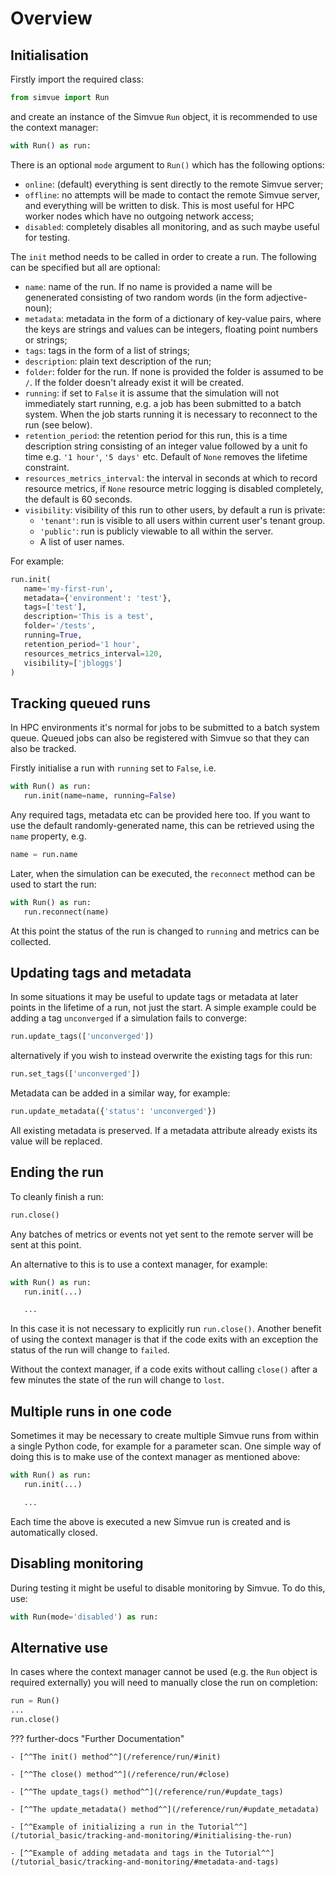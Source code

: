 # Overview

## Initialisation

Firstly import the required class:
```python
from simvue import Run
```
and create an instance of the Simvue `Run` object, it is recommended to use the context manager:
```python
with Run() as run:
```
There is an optional `mode` argument to `Run()` which has the following options:

* `online`: (default) everything is sent directly to the remote Simvue server;
* `offline`: no attempts will be made to contact the remote Simvue server, and everything will be written to disk. This is most useful for HPC worker nodes which have no outgoing network access;
* `disabled`: completely disables all monitoring, and as such maybe useful for testing.

The `init` method needs to be called in order to create a run. The following can be specified but all are optional:

 * `name`: name of the run. If no name is provided a name will be genenerated consisting of two random words (in the form adjective-noun);
 * `metadata`: metadata in the form of a dictionary of key-value pairs, where the keys are strings and values can be integers, floating point numbers or strings;
 * `tags`: tags in the form of a list of strings;
 * `description`: plain text description of the run;
 * `folder`: folder for the run. If none is provided the folder is assumed to be `/`. If the folder doesn't already exist it will be created.
 * `running`: if set to `False` it is assume that the simulation will not immediately start running, e.g. a job has been submitted to a batch system. When the job starts running it is necessary to reconnect to the run (see below).
 * `retention_period`: the retention period for this run, this is a time description string consisting of an integer value followed by a unit fo time e.g. `'1 hour'`, `'5 days'` etc. Default of `None` removes the lifetime constraint.
 * `resources_metrics_interval`: the interval in seconds at which to record resource metrics, if `None` resource metric logging is disabled completely, the default is 60 seconds.
 * `visibility`: visibility of this run to other users, by default a run is private:
      - `'tenant'`: run is visible to all users within current user's tenant group.
      - `'public'`: run is publicly viewable to all within the server.
      - A list of user names.

For example:
```python
run.init(
   name='my-first-run',
   metadata={'environment': 'test'},
   tags=['test'],
   description='This is a test',
   folder='/tests',
   running=True,
   retention_period='1 hour',
   resources_metrics_interval=120,
   visibility=['jbloggs']
)
```

## Tracking queued runs

In HPC environments it's normal for jobs to be submitted to a batch system queue. Queued jobs can also be registered with
Simvue so that they can also be tracked.

Firstly initialise a run with `running` set to `False`, i.e.
```python
with Run() as run:
   run.init(name=name, running=False)
```
Any required tags, metadata etc can be provided here too. If you want to use the default randomly-generated name, this can be
retrieved using the `name` property, e.g.
```python
name = run.name
```

Later, when the simulation can be executed, the `reconnect` method can be used to start the run:
```python
with Run() as run:
   run.reconnect(name)
```
At this point the status of the run is changed to `running` and metrics can be collected.

## Updating tags and metadata

In some situations it may be useful to update tags or metadata at later points in the lifetime of a run, not just the start. A simple example could be adding a tag `unconverged` if a simulation fails to converge:
```python
run.update_tags(['unconverged'])
```

alternatively if you wish to instead overwrite the existing tags for this run:
```python
run.set_tags(['unconverged'])
```

Metadata can be added in a similar way, for example:
```python
run.update_metadata({'status': 'unconverged'})
```
All existing metadata is preserved. If a metadata attribute already exists its value will be replaced.


## Ending the run
To cleanly finish a run:
```python
run.close()
```
Any batches of metrics or events not yet sent to the remote server will be sent at this point.

An alternative to this is to use a context manager, for example:
```python
with Run() as run:
   run.init(...)

   ...
```
In this case it is not necessary to explicitly run `run.close()`. Another benefit of using the context manager is
that if the code exits with an exception the status of the run will change to `failed`.

Without the context manager, if a code exits without calling `close()` after a few minutes the state of the run will change to `lost`.

## Multiple runs in one code

Sometimes it may be necessary to create multiple Simvue runs from within a single Python code, for example for a parameter
scan. One simple way of doing this is to make use of the context manager as mentioned above:
```python
with Run() as run:
   run.init(...)

   ...
```
Each time the above is executed a new Simvue run is created and is automatically closed.

## Disabling monitoring

During testing it might be useful to disable monitoring by Simvue. To do this, use:
```python
with Run(mode='disabled') as run:
```

## Alternative use
In cases where the context manager cannot be used (e.g. the `Run` object is required externally) you will need to
manually close the run on completion:

```python
run = Run()
...
run.close()
```
??? further-docs "Further Documentation"

    - [^^The init() method^^](/reference/run/#init)

    - [^^The close() method^^](/reference/run/#close)

    - [^^The update_tags() method^^](/reference/run/#update_tags)

    - [^^The update_metadata() method^^](/reference/run/#update_metadata)
    
    - [^^Example of initializing a run in the Tutorial^^](/tutorial_basic/tracking-and-monitoring/#initialising-the-run)

    - [^^Example of adding metadata and tags in the Tutorial^^](/tutorial_basic/tracking-and-monitoring/#metadata-and-tags)
